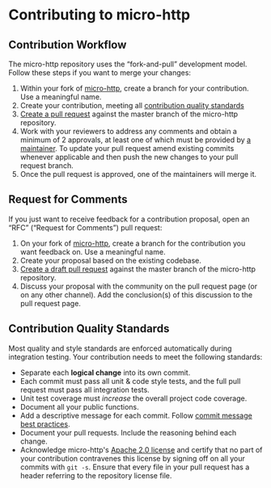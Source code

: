 # Contributing to micro-http

## Contribution Workflow

The micro-http repository uses the “fork-and-pull” development model. Follow
these steps if you want to merge your changes:

1. Within your fork of
   [micro-http](https://github.com/firecracker-microvm/micro-http), create a
   branch for your contribution. Use a meaningful name.
1. Create your contribution, meeting all
   [contribution quality standards](#contribution-quality-standards)
1. [Create a pull request](https://help.github.com/articles/creating-a-pull-request-from-a-fork/)
   against the master branch of the micro-http repository.
1. Work with your reviewers to address any comments and obtain a
   minimum of 2 approvals, at least one of which must be provided by
   [a maintainer](MAINTAINERS.md).
   To update your pull request amend existing commits whenever applicable and
   then push the new changes to your pull request branch.
1. Once the pull request is approved, one of the maintainers will merge it.

## Request for Comments

If you just want to receive feedback for a contribution proposal, open an “RFC”
(“Request for Comments”) pull request:

1. On your fork of
   [micro-http](https://github.com/firecracker-microvm/micro-http), create a
   branch for the contribution you want feedback on. Use a meaningful name.
1. Create your proposal based on the existing codebase.
1. [Create a draft pull request](https://github.blog/2019-02-14-introducing-draft-pull-requests/)
   against the master branch of the micro-http repository.
1. Discuss your proposal with the community on the pull request page (or on any
   other channel). Add the conclusion(s) of this discussion to the pull request
   page.

## Contribution Quality Standards

Most quality and style standards are enforced automatically during integration
testing. Your contribution needs to meet the following standards:

- Separate each **logical change** into its own commit.
- Each commit must pass all unit & code style tests, and the full pull request
  must pass all integration tests.
- Unit test coverage must _increase_ the overall project code coverage.
- Document all your public functions.
- Add a descriptive message for each commit. Follow
  [commit message best practices](https://github.com/erlang/otp/wiki/writing-good-commit-messages).
- Document your pull requests. Include the reasoning behind each change.
- Acknowledge micro-http's [Apache 2.0 license](LICENSE) and certify that no
  part of your contribution contravenes this license by signing off on all your
  commits with `git -s`. Ensure that every file in your pull request has a
  header referring to the repository license file.
